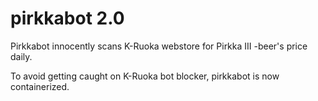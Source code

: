 # pirkkabot 2.0

Pirkkabot innocently scans K-Ruoka webstore for Pirkka III -beer's price daily. 

To avoid getting caught on K-Ruoka bot blocker, pirkkabot is now containerized. 